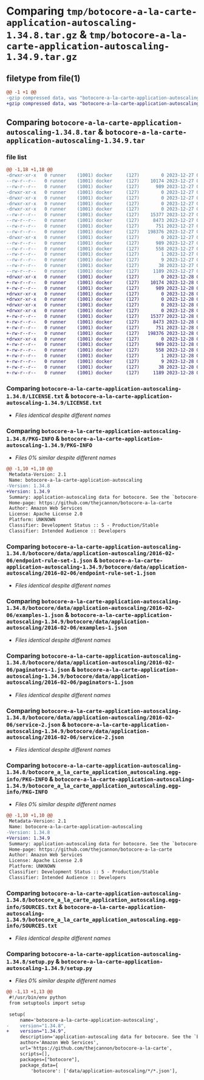 # Comparing `tmp/botocore-a-la-carte-application-autoscaling-1.34.8.tar.gz` & `tmp/botocore-a-la-carte-application-autoscaling-1.34.9.tar.gz`

## filetype from file(1)

```diff
@@ -1 +1 @@
-gzip compressed data, was "botocore-a-la-carte-application-autoscaling-1.34.8.tar", last modified: Wed Dec 27 01:06:38 2023, max compression
+gzip compressed data, was "botocore-a-la-carte-application-autoscaling-1.34.9.tar", last modified: Thu Dec 28 01:06:39 2023, max compression
```

## Comparing `botocore-a-la-carte-application-autoscaling-1.34.8.tar` & `botocore-a-la-carte-application-autoscaling-1.34.9.tar`

### file list

```diff
@@ -1,18 +1,18 @@
-drwxr-xr-x   0 runner    (1001) docker     (127)        0 2023-12-27 01:06:38.019305 botocore-a-la-carte-application-autoscaling-1.34.8/
--rw-r--r--   0 runner    (1001) docker     (127)    10174 2023-12-27 01:06:37.000000 botocore-a-la-carte-application-autoscaling-1.34.8/LICENSE.txt
--rw-r--r--   0 runner    (1001) docker     (127)      989 2023-12-27 01:06:38.019305 botocore-a-la-carte-application-autoscaling-1.34.8/PKG-INFO
-drwxr-xr-x   0 runner    (1001) docker     (127)        0 2023-12-27 01:06:38.015304 botocore-a-la-carte-application-autoscaling-1.34.8/botocore/
-drwxr-xr-x   0 runner    (1001) docker     (127)        0 2023-12-27 01:06:38.015304 botocore-a-la-carte-application-autoscaling-1.34.8/botocore/data/
-drwxr-xr-x   0 runner    (1001) docker     (127)        0 2023-12-27 01:06:38.015304 botocore-a-la-carte-application-autoscaling-1.34.8/botocore/data/application-autoscaling/
-drwxr-xr-x   0 runner    (1001) docker     (127)        0 2023-12-27 01:06:38.015304 botocore-a-la-carte-application-autoscaling-1.34.8/botocore/data/application-autoscaling/2016-02-06/
--rw-r--r--   0 runner    (1001) docker     (127)    15377 2023-12-27 01:06:28.000000 botocore-a-la-carte-application-autoscaling-1.34.8/botocore/data/application-autoscaling/2016-02-06/endpoint-rule-set-1.json
--rw-r--r--   0 runner    (1001) docker     (127)     8473 2023-12-27 01:06:28.000000 botocore-a-la-carte-application-autoscaling-1.34.8/botocore/data/application-autoscaling/2016-02-06/examples-1.json
--rw-r--r--   0 runner    (1001) docker     (127)      751 2023-12-27 01:06:28.000000 botocore-a-la-carte-application-autoscaling-1.34.8/botocore/data/application-autoscaling/2016-02-06/paginators-1.json
--rw-r--r--   0 runner    (1001) docker     (127)   198376 2023-12-27 01:06:28.000000 botocore-a-la-carte-application-autoscaling-1.34.8/botocore/data/application-autoscaling/2016-02-06/service-2.json
-drwxr-xr-x   0 runner    (1001) docker     (127)        0 2023-12-27 01:06:38.015304 botocore-a-la-carte-application-autoscaling-1.34.8/botocore_a_la_carte_application_autoscaling.egg-info/
--rw-r--r--   0 runner    (1001) docker     (127)      989 2023-12-27 01:06:37.000000 botocore-a-la-carte-application-autoscaling-1.34.8/botocore_a_la_carte_application_autoscaling.egg-info/PKG-INFO
--rw-r--r--   0 runner    (1001) docker     (127)      558 2023-12-27 01:06:37.000000 botocore-a-la-carte-application-autoscaling-1.34.8/botocore_a_la_carte_application_autoscaling.egg-info/SOURCES.txt
--rw-r--r--   0 runner    (1001) docker     (127)        1 2023-12-27 01:06:37.000000 botocore-a-la-carte-application-autoscaling-1.34.8/botocore_a_la_carte_application_autoscaling.egg-info/dependency_links.txt
--rw-r--r--   0 runner    (1001) docker     (127)        9 2023-12-27 01:06:37.000000 botocore-a-la-carte-application-autoscaling-1.34.8/botocore_a_la_carte_application_autoscaling.egg-info/top_level.txt
--rw-r--r--   0 runner    (1001) docker     (127)       38 2023-12-27 01:06:38.019305 botocore-a-la-carte-application-autoscaling-1.34.8/setup.cfg
--rw-r--r--   0 runner    (1001) docker     (127)     1189 2023-12-27 01:06:37.000000 botocore-a-la-carte-application-autoscaling-1.34.8/setup.py
+drwxr-xr-x   0 runner    (1001) docker     (127)        0 2023-12-28 01:06:39.486261 botocore-a-la-carte-application-autoscaling-1.34.9/
+-rw-r--r--   0 runner    (1001) docker     (127)    10174 2023-12-28 01:06:39.000000 botocore-a-la-carte-application-autoscaling-1.34.9/LICENSE.txt
+-rw-r--r--   0 runner    (1001) docker     (127)      989 2023-12-28 01:06:39.482262 botocore-a-la-carte-application-autoscaling-1.34.9/PKG-INFO
+drwxr-xr-x   0 runner    (1001) docker     (127)        0 2023-12-28 01:06:39.482262 botocore-a-la-carte-application-autoscaling-1.34.9/botocore/
+drwxr-xr-x   0 runner    (1001) docker     (127)        0 2023-12-28 01:06:39.482262 botocore-a-la-carte-application-autoscaling-1.34.9/botocore/data/
+drwxr-xr-x   0 runner    (1001) docker     (127)        0 2023-12-28 01:06:39.482262 botocore-a-la-carte-application-autoscaling-1.34.9/botocore/data/application-autoscaling/
+drwxr-xr-x   0 runner    (1001) docker     (127)        0 2023-12-28 01:06:39.482262 botocore-a-la-carte-application-autoscaling-1.34.9/botocore/data/application-autoscaling/2016-02-06/
+-rw-r--r--   0 runner    (1001) docker     (127)    15377 2023-12-28 01:06:26.000000 botocore-a-la-carte-application-autoscaling-1.34.9/botocore/data/application-autoscaling/2016-02-06/endpoint-rule-set-1.json
+-rw-r--r--   0 runner    (1001) docker     (127)     8473 2023-12-28 01:06:26.000000 botocore-a-la-carte-application-autoscaling-1.34.9/botocore/data/application-autoscaling/2016-02-06/examples-1.json
+-rw-r--r--   0 runner    (1001) docker     (127)      751 2023-12-28 01:06:26.000000 botocore-a-la-carte-application-autoscaling-1.34.9/botocore/data/application-autoscaling/2016-02-06/paginators-1.json
+-rw-r--r--   0 runner    (1001) docker     (127)   198376 2023-12-28 01:06:26.000000 botocore-a-la-carte-application-autoscaling-1.34.9/botocore/data/application-autoscaling/2016-02-06/service-2.json
+drwxr-xr-x   0 runner    (1001) docker     (127)        0 2023-12-28 01:06:39.482262 botocore-a-la-carte-application-autoscaling-1.34.9/botocore_a_la_carte_application_autoscaling.egg-info/
+-rw-r--r--   0 runner    (1001) docker     (127)      989 2023-12-28 01:06:39.000000 botocore-a-la-carte-application-autoscaling-1.34.9/botocore_a_la_carte_application_autoscaling.egg-info/PKG-INFO
+-rw-r--r--   0 runner    (1001) docker     (127)      558 2023-12-28 01:06:39.000000 botocore-a-la-carte-application-autoscaling-1.34.9/botocore_a_la_carte_application_autoscaling.egg-info/SOURCES.txt
+-rw-r--r--   0 runner    (1001) docker     (127)        1 2023-12-28 01:06:39.000000 botocore-a-la-carte-application-autoscaling-1.34.9/botocore_a_la_carte_application_autoscaling.egg-info/dependency_links.txt
+-rw-r--r--   0 runner    (1001) docker     (127)        9 2023-12-28 01:06:39.000000 botocore-a-la-carte-application-autoscaling-1.34.9/botocore_a_la_carte_application_autoscaling.egg-info/top_level.txt
+-rw-r--r--   0 runner    (1001) docker     (127)       38 2023-12-28 01:06:39.486261 botocore-a-la-carte-application-autoscaling-1.34.9/setup.cfg
+-rw-r--r--   0 runner    (1001) docker     (127)     1189 2023-12-28 01:06:39.000000 botocore-a-la-carte-application-autoscaling-1.34.9/setup.py
```

### Comparing `botocore-a-la-carte-application-autoscaling-1.34.8/LICENSE.txt` & `botocore-a-la-carte-application-autoscaling-1.34.9/LICENSE.txt`

 * *Files identical despite different names*

### Comparing `botocore-a-la-carte-application-autoscaling-1.34.8/PKG-INFO` & `botocore-a-la-carte-application-autoscaling-1.34.9/PKG-INFO`

 * *Files 0% similar despite different names*

```diff
@@ -1,10 +1,10 @@
 Metadata-Version: 2.1
 Name: botocore-a-la-carte-application-autoscaling
-Version: 1.34.8
+Version: 1.34.9
 Summary: application-autoscaling data for botocore. See the `botocore-a-la-carte` package for more info.
 Home-page: https://github.com/thejcannon/botocore-a-la-carte
 Author: Amazon Web Services
 License: Apache License 2.0
 Platform: UNKNOWN
 Classifier: Development Status :: 5 - Production/Stable
 Classifier: Intended Audience :: Developers
```

### Comparing `botocore-a-la-carte-application-autoscaling-1.34.8/botocore/data/application-autoscaling/2016-02-06/endpoint-rule-set-1.json` & `botocore-a-la-carte-application-autoscaling-1.34.9/botocore/data/application-autoscaling/2016-02-06/endpoint-rule-set-1.json`

 * *Files identical despite different names*

### Comparing `botocore-a-la-carte-application-autoscaling-1.34.8/botocore/data/application-autoscaling/2016-02-06/examples-1.json` & `botocore-a-la-carte-application-autoscaling-1.34.9/botocore/data/application-autoscaling/2016-02-06/examples-1.json`

 * *Files identical despite different names*

### Comparing `botocore-a-la-carte-application-autoscaling-1.34.8/botocore/data/application-autoscaling/2016-02-06/paginators-1.json` & `botocore-a-la-carte-application-autoscaling-1.34.9/botocore/data/application-autoscaling/2016-02-06/paginators-1.json`

 * *Files identical despite different names*

### Comparing `botocore-a-la-carte-application-autoscaling-1.34.8/botocore/data/application-autoscaling/2016-02-06/service-2.json` & `botocore-a-la-carte-application-autoscaling-1.34.9/botocore/data/application-autoscaling/2016-02-06/service-2.json`

 * *Files identical despite different names*

### Comparing `botocore-a-la-carte-application-autoscaling-1.34.8/botocore_a_la_carte_application_autoscaling.egg-info/PKG-INFO` & `botocore-a-la-carte-application-autoscaling-1.34.9/botocore_a_la_carte_application_autoscaling.egg-info/PKG-INFO`

 * *Files 0% similar despite different names*

```diff
@@ -1,10 +1,10 @@
 Metadata-Version: 2.1
 Name: botocore-a-la-carte-application-autoscaling
-Version: 1.34.8
+Version: 1.34.9
 Summary: application-autoscaling data for botocore. See the `botocore-a-la-carte` package for more info.
 Home-page: https://github.com/thejcannon/botocore-a-la-carte
 Author: Amazon Web Services
 License: Apache License 2.0
 Platform: UNKNOWN
 Classifier: Development Status :: 5 - Production/Stable
 Classifier: Intended Audience :: Developers
```

### Comparing `botocore-a-la-carte-application-autoscaling-1.34.8/botocore_a_la_carte_application_autoscaling.egg-info/SOURCES.txt` & `botocore-a-la-carte-application-autoscaling-1.34.9/botocore_a_la_carte_application_autoscaling.egg-info/SOURCES.txt`

 * *Files identical despite different names*

### Comparing `botocore-a-la-carte-application-autoscaling-1.34.8/setup.py` & `botocore-a-la-carte-application-autoscaling-1.34.9/setup.py`

 * *Files 0% similar despite different names*

```diff
@@ -1,13 +1,13 @@
 #!/usr/bin/env python
 from setuptools import setup
 
 setup(
     name='botocore-a-la-carte-application-autoscaling',
-    version="1.34.8",
+    version="1.34.9",
     description='application-autoscaling data for botocore. See the `botocore-a-la-carte` package for more info.',
     author='Amazon Web Services',
     url='https://github.com/thejcannon/botocore-a-la-carte',
     scripts=[],
     packages=["botocore"],
     package_data={
         'botocore': ['data/application-autoscaling/*/*.json'],
```

